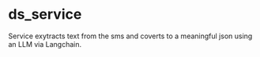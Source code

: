 # ds_service

Service exytracts text from the sms and coverts to a meaningful json using an LLM via Langchain.